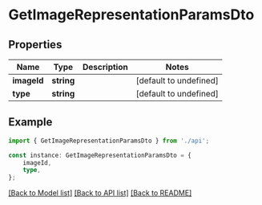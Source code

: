 # GetImageRepresentationParamsDto


## Properties

Name | Type | Description | Notes
------------ | ------------- | ------------- | -------------
**imageId** | **string** |  | [default to undefined]
**type** | **string** |  | [default to undefined]

## Example

```typescript
import { GetImageRepresentationParamsDto } from './api';

const instance: GetImageRepresentationParamsDto = {
    imageId,
    type,
};
```

[[Back to Model list]](../README.md#documentation-for-models) [[Back to API list]](../README.md#documentation-for-api-endpoints) [[Back to README]](../README.md)
